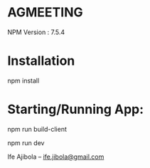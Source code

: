 # AGMEETING
NPM Version : 7.5.4


# Installation

npm install 


# Starting/Running App:
npm run build-client

npm run dev

Ife Ajibola – ife.jibola@gmail.com